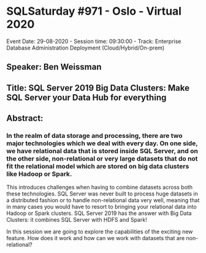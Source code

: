 # SQLSaturday #971 - Oslo - Virtual 2020
Event Date: 29-08-2020 - Session time: 09:30:00 - Track: Enterprise Database Administration  Deployment (Cloud/Hybrid/On-prem)
## Speaker: Ben Weissman
## Title: SQL Server 2019 Big Data Clusters: Make SQL Server your Data Hub for everything
## Abstract:
### In the realm of data storage and processing, there are two major technologies which we deal with every day. On one side, we have relational data that is stored inside SQL Server, and on the other side, non-relational or very large datasets that do not fit the relational model which are stored on big data clusters like Hadoop or Spark. 
This introduces challenges when having to combine datasets across both these technologies. SQL Server was never built to process huge datasets in a distributed fashion or to handle non-relational data very well, meaning that in many cases you would have to resort to bringing your relational data into Hadoop or Spark clusters. 
SQL Server 2019 has the answer with Big Data Clusters: it combines SQL Server with HDFS and Spark!

In this session we are going to explore the capabilities of the exciting new feature. How does it work and how can we work with datasets that are non-relational?
